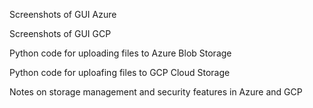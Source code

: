Screenshots of GUI Azure 

Screenshots of GUI GCP

Python code for uploading files to Azure Blob Storage 

Python code for uploafing files to GCP Cloud Storage

Notes on storage management and security features in Azure and GCP

